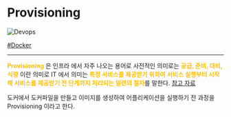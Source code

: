 # Provisioning

![Devops](https://raw.githubusercontent.com/meotitda/DICTIONARY/master/2TAT1C/Label_Devops.png)

<a href="https://www.google.com/search?sxsrf=ALeKk03APz5_UR7jWO_XjFFYBTxOG1HDAQ%3A1604571897828&ei=-dKjX96PMprj-AbB_o9A&q=docker+Provisioning%EC%9D%B4%EB%9E%80&oq=docker+Provisioning%EC%9D%B4%EB%9E%80&gs_lcp=CgZwc3ktYWIQA1CYAVj6C2DjDGgAcAF4AIABAIgBAJIBAJgBAKABAaoBB2d3cy13aXrAAQE&sclient=psy-ab&ved=0ahUKEwie8PGPmOvsAhWaMd4KHUH_AwgQ4dUDCA0&uact=5">#Docker</a>

---

<span style="color:#FFBF00; font-weight:bold;">Provisioning</span> 은 인프라 에서 자주 나오는 용어로 사전적인 의미로는 <span style="color:#FFBF00; font-weight:bold;">공급, 준비, 대비, 식량</span> 이란 의미로 IT 에서 의미는 <span style="color:#FFBF00; font-weight:bold;">특정 서비스를 제공받기 위하여 서비스 실행부터 시작해 서비스를 제공받기 전 단계까지 처리되는 일련의 절차</span>를 말한다. <a href="https://ko.wikipedia.org/wiki/%ED%94%84%EB%A1%9C%EB%B9%84%EC%A0%80%EB%8B%9D">참고  자료</a>

도커에서 도커파일을 만들고 이미지를 생성하여 어플리케이션을 실행하기 전 과정을 Provisioning 이라고 한다.
